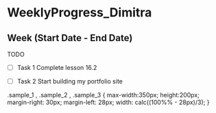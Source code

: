 # WeeklyProgress_Dimitra

## Week (Start Date - End Date)

TODO
- [ ] Task 1 Complete lesson 16.2
- [ ] Task 2 Start building my portfolio site


.sample_1 , .sample_2 , .sample_3 {
  max-width:350px;
  height:200px;
  margin-right: 30px;
  margin-left: 28px;
  width: calc((100%% - 28px)/3);
}
